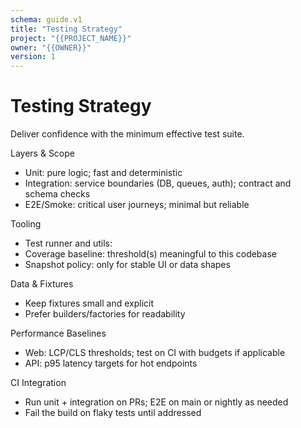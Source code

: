 ```yaml
---
schema: guide.v1
title: "Testing Strategy"
project: "{{PROJECT_NAME}}"
owner: "{{OWNER}}"
version: 1
---
```


# Testing Strategy

Deliver confidence with the minimum effective test suite.

Layers & Scope
- Unit: pure logic; fast and deterministic
- Integration: service boundaries (DB, queues, auth); contract and schema checks
- E2E/Smoke: critical user journeys; minimal but reliable

Tooling
- Test runner and utils:
- Coverage baseline: threshold(s) meaningful to this codebase
- Snapshot policy: only for stable UI or data shapes

Data & Fixtures
- Keep fixtures small and explicit
- Prefer builders/factories for readability

Performance Baselines
- Web: LCP/CLS thresholds; test on CI with budgets if applicable
- API: p95 latency targets for hot endpoints

CI Integration
- Run unit + integration on PRs; E2E on main or nightly as needed
- Fail the build on flaky tests until addressed

